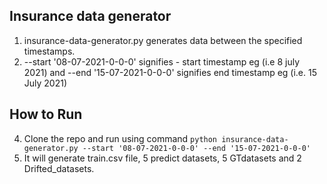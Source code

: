 ## Insurance data generator
1. insurance-data-generator.py generates data between the specified timestamps.
2. --start '08-07-2021-0-0-0' signifies - start timestamp eg (i.e 8 july 2021) and --end '15-07-2021-0-0-0' signifies end timestamp eg (i.e. 15 July 2021)
## How to Run
4. Clone the repo and run using command `python insurance-data-generator.py --start '08-07-2021-0-0-0' --end '15-07-2021-0-0-0'`
5. It will generate train.csv file, 5 predict datasets, 5 GTdatasets and 2 Drifted_datasets.
